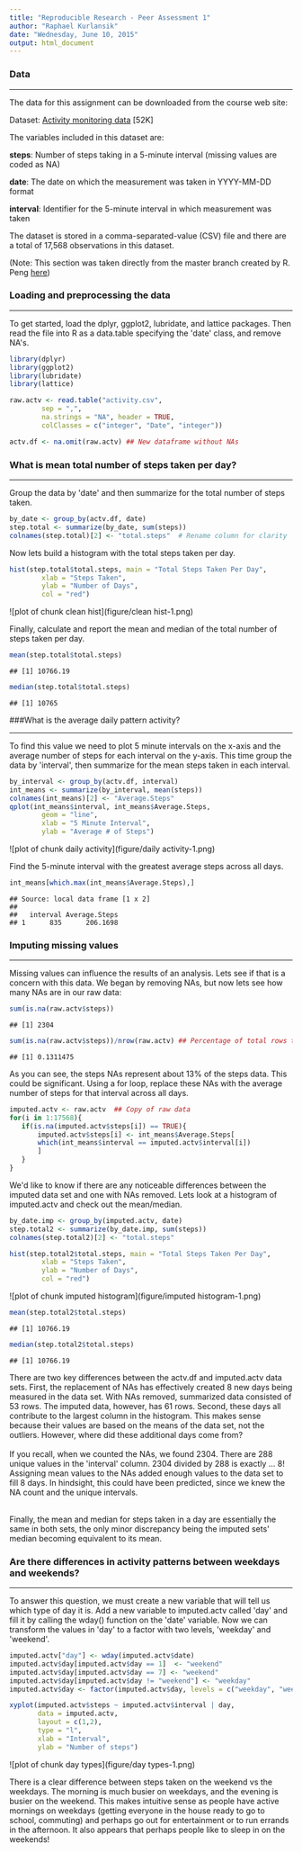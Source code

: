 ```yaml
---
title: "Reproducible Research - Peer Assessment 1"
author: "Raphael Kurlansik"
date: "Wednesday, June 10, 2015"
output: html_document
---
```

### Data
___________________________________________________________________________

The data for this assignment can be downloaded from the course web site:

Dataset: [Activity monitoring data](https://d396qusza40orc.cloudfront.net/repdata%2Fdata%2Factivity.zip) [52K]

The variables included in this dataset are:

**steps**: Number of steps taking in a 5-minute interval (missing values are coded as NA)

**date**: The date on which the measurement was taken in YYYY-MM-DD format

**interval**: Identifier for the 5-minute interval in which measurement was taken

The dataset is stored in a comma-separated-value (CSV) file and there are a total of 17,568 observations in this dataset.

(Note:  This section was taken directly from the master branch created by R. Peng [here](https://github.com/rdpeng/RepData_PeerAssessment1))


### Loading and preprocessing the data   
_____________________________________________________________________________  
To get started, load the dplyr, ggplot2, lubridate, and lattice packages. Then read the file into R as a data.table specifying the 'date' class, and remove NA's. 



```r
library(dplyr)
library(ggplot2)
library(lubridate)
library(lattice)
```


```r
raw.actv <- read.table("activity.csv", 
        sep = ",",
        na.strings = "NA", header = TRUE,
        colClasses = c("integer", "Date", "integer"))

actv.df <- na.omit(raw.actv) ## New dataframe without NAs
```


### What is mean total number of steps taken per day?
_________________________________________________________________

Group the data by 'date' and then summarize for the total number of steps taken.


```r
by_date <- group_by(actv.df, date)
step.total <- summarize(by_date, sum(steps))
colnames(step.total)[2] <- "total.steps"  # Rename column for clarity
```

Now lets build a histogram with the total steps taken per day. 


```r
hist(step.total$total.steps, main = "Total Steps Taken Per Day", 
        xlab = "Steps Taken", 
        ylab = "Number of Days", 
        col = "red")
```

![plot of chunk clean hist](figure/clean hist-1.png) 

Finally, calculate and report the mean and median of the total number of steps taken per day.

```r
mean(step.total$total.steps)
```

```
## [1] 10766.19
```

```r
median(step.total$total.steps)
```

```
## [1] 10765
```
###What is the average daily pattern activity?
______________________________________________________________

To find this value we need to plot 5 minute intervals on the x-axis and the average number of steps for each interval on the y-axis.  This time group the data by 'interval', then summarize for the mean steps taken in each interval.


```r
by_interval <- group_by(actv.df, interval)
int_means <- summarize(by_interval, mean(steps))
colnames(int_means)[2] <- "Average.Steps"
qplot(int_means$interval, int_means$Average.Steps, 
        geom = "line",
        xlab = "5 Minute Interval", 
        ylab = "Average # of Steps")
```

![plot of chunk daily activity](figure/daily activity-1.png) 

Find the 5-minute interval with the greatest average steps across all days.

```r
int_means[which.max(int_means$Average.Steps),]
```

```
## Source: local data frame [1 x 2]
## 
##   interval Average.Steps
## 1      835      206.1698
```

### Imputing missing values
__________________________________________________________________________________________

Missing values can influence the results of an analysis.  Lets see if that is a concern with this data.  We began by removing NAs, but now lets see how many NAs are in our raw data:


```r
sum(is.na(raw.actv$steps))
```

```
## [1] 2304
```

```r
sum(is.na(raw.actv$steps))/nrow(raw.actv) ## Percentage of total rows that are NA
```

```
## [1] 0.1311475
```

As you can see, the steps NAs represent about 13% of the steps data.  This could be significant.  Using a for loop, replace these NAs with the average number of steps for that interval across all days. 


```r
imputed.actv <- raw.actv  ## Copy of raw data 
for(i in 1:17568){
   if(is.na(imputed.actv$steps[i]) == TRUE){  
       imputed.actv$steps[i] <- int_means$Average.Steps[
       which(int_means$interval == imputed.actv$interval[i])
       ]
   }
}
```

We'd like to know if there are any noticeable differences between the imputed data set and one with NAs removed.  Lets look at a histogram of imputed.actv and check out the mean/median.


```r
by_date.imp <- group_by(imputed.actv, date)
step.total2 <- summarize(by_date.imp, sum(steps))
colnames(step.total2)[2] <- "total.steps"

hist(step.total2$total.steps, main = "Total Steps Taken Per Day", 
        xlab = "Steps Taken", 
        ylab = "Number of Days", 
        col = "red")
```

![plot of chunk imputed histogram](figure/imputed histogram-1.png) 

```r
mean(step.total2$total.steps)
```

```
## [1] 10766.19
```

```r
median(step.total2$total.steps)
```

```
## [1] 10766.19
```

There are two key differences between the actv.df and imputed.actv data sets.  First, the replacement of NAs has effectively created 8 new days being measured in the data set.  With NAs removed, summarized data consisted of 53 rows.  The imputed data, however, has 61 rows.    Second, these days all contribute to the largest column in the histogram. This makes sense because their values are based on the means of the data set, not the outliers.  However, where did these additional days come from?  
<br>
If you recall, when we counted the NAs, we found 2304.  There are 288 unique values in the 'interval' column.  2304 divided by 288 is exactly ... 8!  Assigning mean values to the NAs added enough values to the data set to fill 8 days.  In hindsight, this could have been predicted, since we knew the NA count and the unique intervals.

<br>
Finally, the mean and median for steps taken in a day are essentially the same in both sets, the only minor discrepancy being the imputed sets' median becoming equivalent to its mean.

### Are there differences in activity patterns between weekdays and weekends?
_______________________________________________________________________________________________
To answer this question, we must create a new variable that will tell us which type of day it is.  Add a new variable to imputed.actv called 'day' and fill it by calling the wday() function on the 'date' variable.  Now we can transform the values in 'day' to a factor with two levels, 'weekday' and 'weekend'.


```r
imputed.actv["day"] <- wday(imputed.actv$date)
imputed.actv$day[imputed.actv$day == 1]  <- "weekend"
imputed.actv$day[imputed.actv$day == 7] <- "weekend"
imputed.actv$day[imputed.actv$day != "weekend"] <- "weekday"
imputed.actv$day <- factor(imputed.actv$day, levels = c("weekday", "weekend"))

xyplot(imputed.actv$steps ~ imputed.actv$interval | day, 
       data = imputed.actv, 
       layout = c(1,2), 
       type = "l", 
       xlab = "Interval", 
       ylab = "Number of steps")
```

![plot of chunk day types](figure/day types-1.png) 

There is a clear difference between steps taken on the weekend vs the weekdays.  The morning is much busier on weekdays, and the evening is busier on the weekend.  This makes intuitive sense as people have active mornings on weekdays (getting everyone in the house ready to go to school, commuting) and perhaps go out for entertainment or to run errands in the afternoon.  It also appears that perhaps people like to sleep in on the weekends!
<br><br><br><br>

